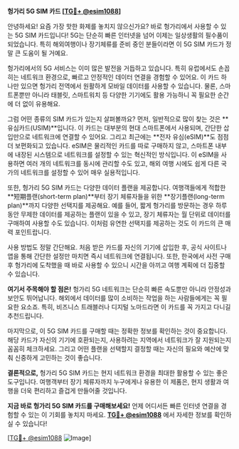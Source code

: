 **헝가리 5G SIM 카드 [[TG💪+ @esim1088](https://t.me/s/esim1088)]**

안녕하세요! 요즘 가장 핫한 화제를 놓치지 않으신가요? 바로 헝가리에서 사용할 수 있는 5G SIM 카드입니다! 5G는 단순히 빠른 인터넷을 넘어 이제는 일상생활의 필수품이 되었습니다. 특히 해외여행이나 장기체류를 준비 중인 분들이라면 이 5G SIM 카드가 정말 큰 도움이 될 거예요.

헝가리에서의 5G 서비스는 이미 많은 발전을 거듭하고 있습니다. 특히 유럽에서도 손꼽히는 네트워크 환경으로, 빠르고 안정적인 데이터 연결을 경험할 수 있어요. 이 카드 하나만 있으면 헝가리 전역에서 원활하게 모바일 데이터를 사용할 수 있습니다. 물론, 스마트폰뿐만 아니라 태블릿, 스마트워치 등 다양한 기기에도 활용 가능하니 꼭 필요한 순간에 더 없이 유용해요.

그럼 어떤 종류의 SIM 카드가 있는지 살펴볼까요? 먼저, 일반적으로 많이 찾는 것은 **유심카드(USIM)**입니다. 이 카드는 대부분의 현대 스마트폰에서 사용되며, 간단한 삽입만으로 네트워크에 연결할 수 있어요. 그리고 최근에는 **전자 유심(eSIM)**도 점점 더 보편화되고 있습니다. eSIM은 물리적인 카드를 따로 구매하지 않고, 스마트폰 내부에 내장된 시스템으로 네트워크를 설정할 수 있는 혁신적인 방식입니다. 이 eSIM을 사용하면 여러 개의 네트워크를 동시에 관리할 수도 있고, 해외 여행 시에도 쉽게 다른 국가의 네트워크를 설정할 수 있어 매우 실용적입니다.

또한, 헝가리 5G SIM 카드는 다양한 데이터 플랜을 제공합니다. 여행객들에게 적합한 **短期플랜(short-term plan)**부터 장기 체류자들을 위한 **장기플랜(long-term plan)**까지 다양한 선택지를 제공해요. 예를 들어, 짧게 헝가리를 방문하는 경우 하루 동안 무제한 데이터를 제공하는 플랜이 있을 수 있고, 장기 체류자는 월 단위로 데이터를 구매하여 사용할 수도 있습니다. 이처럼 유연한 선택지를 제공하는 것도 이 카드의 큰 매력 포인트랍니다.

사용 방법도 정말 간단해요. 처음 받은 카드를 자신의 기기에 삽입한 후, 공식 사이트나 앱을 통해 간단한 설정만 마치면 즉시 네트워크에 연결됩니다. 또한, 한국에서 사전 구매 후 헝가리에 도착했을 때 바로 사용할 수 있으니 시간을 아끼고 여행 계획에 더 집중할 수 있습니다.

**여기서 주목해야 할 점은!** 헝가리 5G 네트워크는 단순히 빠른 속도뿐만 아니라 안정성과 보안도 뛰어납니다. 해외에서 데이터를 많이 소비하는 작업을 하는 사람들에게는 꼭 필요한 요소죠. 특히, 비즈니스 트래블러나 디지털 노마드라면 이 카드를 꼭 가지고 다니길 추천드립니다.

마지막으로, 이 5G SIM 카드를 구매할 때는 정확한 정보를 확인하는 것이 중요합니다. 해당 카드가 자신의 기기에 호환되는지, 사용하려는 지역에서 네트워크가 잘 지원되는지 꼼꼼히 체크하세요. 그리고 어떤 플랜을 선택할지 결정할 때는 자신의 필요와 예산에 맞춰 신중하게 고민하는 것이 좋습니다.

**결론적으로,** 헝가리 5G SIM 카드는 현지 네트워크 환경을 최대한 활용할 수 있는 좋은 도구입니다. 여행객부터 장기 체류자까지 누구에게나 유용한 이 제품은, 현지 생활과 여행을 더욱 편리하고 즐겁게 만들어줄 것입니다.

**지금 바로 헝가리 5G SIM 카드를 구매해보세요!** 언제 어디서든 빠른 인터넷 연결을 경험할 수 있는 이 기회를 놓치지 마세요. **[TG💪+ @esim1088](https://t.me/s/esim1088)** 에서 자세한 정보를 확인하실 수 있습니다!

[[TG💪+ @esim1088](https://t.me/s/esim1088) ![Image](https://i.postimg.cc/Y0z9fWf4/image.png)]
